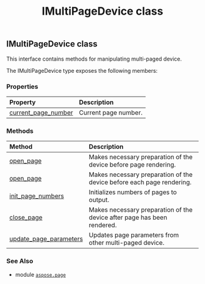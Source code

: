 ﻿---
title: IMultiPageDevice class
second_title: Aspose.Page for Python via .NET API References
description: 
type: docs
weight: 70
url: /python-net/aspose.page/imultipagedevice/
is_root: false
---

## IMultiPageDevice class

This interface contains methods for manipulating multi-paged device.



The IMultiPageDevice type exposes the following members:

### Properties
| Property | Description |
| :- | :- |
| [current_page_number](/page/python-net/aspose.page/imultipagedevice/current_page_number) | Current page number. |


### Methods
| Method | Description |
| :- | :- |
| [open_page](/page/python-net/aspose.page/imultipagedevice/open_page/#str) | Makes necessary preparation of the device before page rendering. |
| [open_page](/page/python-net/aspose.page/imultipagedevice/open_page/#float-float) | Makes necessary preparation of the device before each page rendering. |
| [init_page_numbers](/page/python-net/aspose.page/imultipagedevice/init_page_numbers/#) | Initializes numbers of pages to output. |
| [close_page](/page/python-net/aspose.page/imultipagedevice/close_page/#) | Makes necessary preparation of the device after page has been rendered. |
| [update_page_parameters](/page/python-net/aspose.page/imultipagedevice/update_page_parameters/#aspose.page.IMultiPageDevice) | Updates page parameters from other multi-paged device. |



### See Also
* module [`aspose.page`](..)
